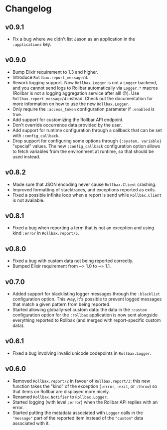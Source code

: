# Changelog

## v0.9.1

* Fix a bug where we didn't list Jason as an application in the `:applications` key.

## v0.9.0

* Bump Elixir requirement to 1.3 and higher.
* Introduce `Rollbax.report_message/4`.
* Rework logging support. Now `Rollbax.Logger` is not a `Logger` backend, and you cannot send logs to Rollbar automatically via `Logger.*` macros (Rollbar is not a logging aggregation service after all! :stuck_out_tongue:). Use `Rollbax.report_message/4` instead. Check out the documentation for more information on how to use the new `Rollbax.Logger`.
* Only require the `:access_token` configuration parameter if `:enabled` is true.
* Add support for customizing the Rollbar API endpoint.
* Don't override occurrence data provided by the user.
* Add support for runtime configuration through a callback that can be set with `:config_callback`.
* Drop support for configuring some options through `{:system, variable}` "special" values. The new `:config_callback` configuration option allows to fetch variables from the environment at runtime, so that should be used instead.

## v0.8.2

* Made sure that JSON encoding never cause `Rollbax.Client` crashing.
* Improved formatting of stacktraces, and exceptions reported as exits.
* Fixed a possible infinite loop when a report is send while `Rollbax.Client` is not available.

## v0.8.1

* Fixed a bug when reporting a term that is not an exception and using kind `:error` in `Rollbax.report/5`.

## v0.8.0

* Fixed a bug with custom data not being reported correctly.
* Bumped Elixir requirement from ~> 1.0 to ~> 1.1.

## v0.7.0

* Added support for blacklisting logger messages through the `:blacklist` configuration option. This way, it's possible to prevent logged messages that match a given pattern from being reported.
* Started allowing globally-set custom data: the data in the `:custom` configuration option for the `:rollbax` application is now sent alongside everything reported to Rollbax (and merged with report-specific custom data).

## v0.6.1

* Fixed a bug involving invalid unicode codepoints in `Rollbax.Logger`.

## v0.6.0

* Removed `Rollbax.report/2` in favour of `Rollbax.report/3`: this new function takes the "kind" of the exception (`:error`, `:exit`, or `:throw`) so that items on Rollbar are displayed more nicely.
* Renamed `Rollbax.Notifier` to `Rollbax.Logger`.
* Started logging (with level `:error`) when the Rollbar API replies with an error.
* Started putting the metadata associated with `Logger` calls in the `"message"` part of the reported item instead of the `"custom"` data associated with it.
